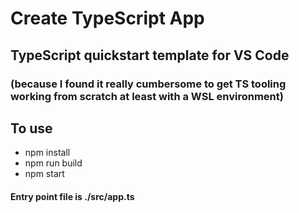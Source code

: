 # Create TypeScript App
## TypeScript quickstart template for VS Code
### (because I found it really cumbersome to get TS tooling working from scratch at least with a WSL environment)

## To use
* npm install
* npm run build
* npm start

#### Entry point file is ./src/app.ts
